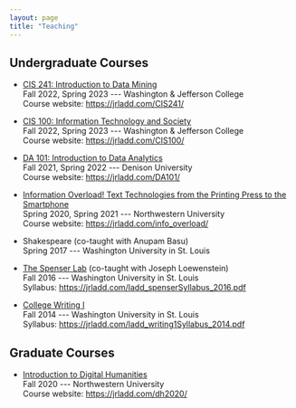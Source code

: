 ```yaml
---
layout: page
title: "Teaching"
---
```


## Undergraduate Courses

- [CIS 241: Introduction to Data Mining](https://jrladd.com/CIS241/)  
Fall 2022, Spring 2023 --- Washington & Jefferson College  
Course website: <https://jrladd.com/CIS241/>

- [CIS 100: Information Technology and Society](https://jrladd.com/CIS100/)  
Fall 2022, Spring 2023 --- Washington & Jefferson College  
Course website: <https://jrladd.com/CIS100/>

- [DA 101: Introduction to Data Analytics](https://jrladd.com/DA101/)  
Fall 2021, Spring 2022 --- Denison University  
Course website: <https://jrladd.com/DA101/>

- [Information Overload! Text Technologies from the Printing Press to the Smartphone](https://jrladd.com/info_overload/)  
Spring 2020, Spring 2021 --- Northwestern University  
Course website: <https://jrladd.com/info_overload/>

- Shakespeare (co-taught with Anupam Basu)  
Spring 2017 --- Washington University in St. Louis

- [The Spenser Lab](https://jrladd.com/ladd_spenserSyllabus_2016.pdf) (co-taught with Joseph Loewenstein)  
Fall 2016 --- Washington University in St. Louis  
Syllabus: <https://jrladd.com/ladd_spenserSyllabus_2016.pdf>

- [College Writing I](https://jrladd.com/ladd_writing1Syllabus_2014.pdf)  
Fall 2014 --- Washington University in St. Louis  
Syllabus: <https://jrladd.com/ladd_writing1Syllabus_2014.pdf>

## Graduate Courses

- [Introduction to Digital Humanities](https://jrladd.com/dh2020/)  
Fall 2020 --- Northwestern University  
Course website: <https://jrladd.com/dh2020/>
